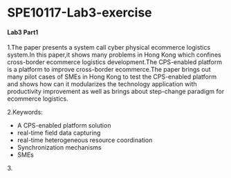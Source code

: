 # SPE10117-Lab3-exercise
#### Lab3 Part1
1.The paper presents a system call cyber physical ecommerce logistics system.In this paper,it shows many problems in Hong Kong which confines cross-border ecommerce logistics development.The CPS-enabled platform is a platform to improve cross-border ecommerce.The paper brings out many pilot cases of SMEs in Hong Kong to test the CPS-enabled platform and shows how can it modularizes the technology application with productivity improvement as well as brings about step-change paradigm for ecommerce logistics.

2.Keywords:
- A CPS-enabled platform solution
- real-time field data capturing
- real-time heterogeneous resource coordination 
- Synchronization mechanisms
- SMEs

<a/>3.
